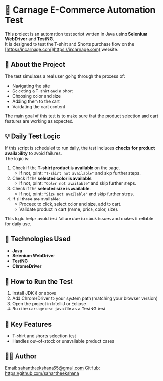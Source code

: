 
# 🛒 Carnage E-Commerce Automation Test

This project is an automation test script written in Java using **Selenium WebDriver** and **TestNG**.  
It is designed to test the T-shirt and Shorts purchase flow on the [https://incarnage.com](https://incarnage.com) website.

## 📝 About the Project

The test simulates a real user going through the process of:
- Navigating the site
- Selecting a T-shirt and a short
- Choosing color and size
- Adding them to the cart
- Validating the cart content 

The main goal of this test is to make sure that the product selection and cart features are working as expected.

## 💡 Daily Test Logic

If this script is scheduled to run daily, the test includes **checks for product availability** to avoid failures.  
The logic is:

1. Check if the **T-shirt product is available** on the page.
   - If not, print: `"T-shirt not available"` and skip further steps.
2. Check if the **selected color is available**.
   - If not, print: `"Color not available"` and skip further steps.
3. Check if the **selected size is available**.
   - If not, print: `"Size not available"` and skip further steps.
4. If all three are available:
   - Proceed to click, select color and size, add to cart.
   - Validate product in cart (name, price, color, size).

This logic helps avoid test failure due to stock issues and makes it reliable for daily use.

## 🧪 Technologies Used

- **Java**
- **Selenium WebDriver**
- **TestNG**
- **ChromeDriver**

## 📂 How to Run the Test

1. Install JDK 8 or above
2. Add ChromeDriver to your system path (matching your browser version)
3. Open the project in IntelliJ or Eclipse
4. Run the `CarnageTest.java` file as a TestNG test

## 📌 Key Features
- T-shirt and shorts selection test
- Handles out-of-stock or unavailable product cases

## 🙋‍♂️ Author
Email: sahantheekshana65@gmail.com
GitHub: https://github.com/sahantheekshana


